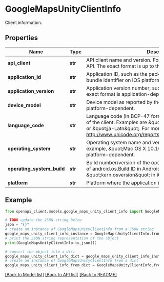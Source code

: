 # GoogleMapsUnityClientInfo

Client information.

## Properties

Name | Type | Description | Notes
------------ | ------------- | ------------- | -------------
**api_client** | **str** | API client name and version. For example, the SDK calling the API. The exact format is up to the client. | [optional] 
**application_id** | **str** | Application ID, such as the package name on Android and the bundle identifier on iOS platforms. | [optional] 
**application_version** | **str** | Application version number, such as \&quot;1.2.3\&quot;. The exact format is application-dependent. | [optional] 
**device_model** | **str** | Device model as reported by the device. The exact format is platform-dependent. | [optional] 
**language_code** | **str** | Language code (in BCP-47 format) indicating the UI language of the client. Examples are \&quot;en\&quot;, \&quot;en-US\&quot; or \&quot;ja-Latn\&quot;. For more information, see http://www.unicode.org/reports/tr35/#Unicode_locale_identifier. | [optional] 
**operating_system** | **str** | Operating system name and version as reported by the OS. For example, \&quot;Mac OS X 10.10.4\&quot;. The exact format is platform-dependent. | [optional] 
**operating_system_build** | **str** | Build number/version of the operating system. e.g., the contents of android.os.Build.ID in Android, or the contents of sysctl \&quot;kern.osversion\&quot; in iOS. | [optional] 
**platform** | **str** | Platform where the application is running. | [optional] 

## Example

```python
from openapi_client.models.google_maps_unity_client_info import GoogleMapsUnityClientInfo

# TODO update the JSON string below
json = "{}"
# create an instance of GoogleMapsUnityClientInfo from a JSON string
google_maps_unity_client_info_instance = GoogleMapsUnityClientInfo.from_json(json)
# print the JSON string representation of the object
print(GoogleMapsUnityClientInfo.to_json())

# convert the object into a dict
google_maps_unity_client_info_dict = google_maps_unity_client_info_instance.to_dict()
# create an instance of GoogleMapsUnityClientInfo from a dict
google_maps_unity_client_info_from_dict = GoogleMapsUnityClientInfo.from_dict(google_maps_unity_client_info_dict)
```
[[Back to Model list]](../README.md#documentation-for-models) [[Back to API list]](../README.md#documentation-for-api-endpoints) [[Back to README]](../README.md)


